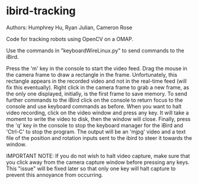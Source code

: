 ibird-tracking
==============

Authors: Humphrey Hu, Ryan Julian, Cameron Rose

Code for tracking robots using OpenCV on a OMAP.

Use the commands in "keyboardWireLinux.py" to send commands to the iBird.

Press the 'm' key in the console to start the video feed. Drag the mouse in the
camera frame to draw a rectangle in the frame. Unfortunately, this rectangle
appears in the recorded video and not in the real-time feed (will fix this
eventually). Right click in the camera frame to grab a new frame, as the only
one displayed, initially, is the first frame to save memory. To send further
commands to the iBird click on the console to return focus to the console and
use keyboard commands as before. When you want to halt video recording, click on
the video window and press any key. It will take a moment to write the video to
disk, then the window will close. Finally, press the 'q' key in the console to
stop the keyboard manager for the iBird and 'Ctrl-C' to stop the program. The
output will be an 'mjpg' video and a text file of the position and rotation
inputs sent to the ibird to steer it towards the window.

IMPORTANT NOTE: If you do not wish to halt video capture, make sure that you
click away from the camera capture window before pressing any keys. This "issue"
will be fixed later so that only one key will halt capture to prevent this
annoyance from occurring.
